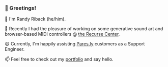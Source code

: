 ### 👋 Greetings!

🌱 I'm Randy Riback (he/him).

🔭 Recently I had the pleasure of working on some generative sound art and browser-based MIDI controllers @ [the Recurse Center](https://recurse.com).

😄 Currently, I'm happily assisting [Pares.ly](https//parse.ly) customers as a Support Engineer.

📫 Feel free to check out my <a href="https://randyriback.com">portfolio</a> and say hello.




<!--:)
**randyriback/randyriback** is a ✨ _special_ ✨ repository because its `README.md` (this file) appears on your GitHub profile.

Here are some ideas to get you started:

- 🔭 I’m currently working on ...
- 🌱 I’m currently learning ...
- 👯 I’m looking to collaborate on ...
- 🤔 I’m looking for help with ...
- 💬 Ask me about ...
- 📫 How to reach me: ...
- 😄 Pronouns: ...
- ⚡ Fun fact: ...
-->
